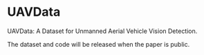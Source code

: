 # UAVData

UAVData: A Dataset for Unmanned Aerial Vehicle Vision Detection.

The dataset and code will be released when the paper is public.
